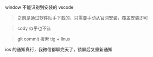window 不能识别到安装的 vscode

> 之前是通过软件助手下载的，只需要手动从官网安装，覆盖安装即可

> cody 似乎也不错

> git commit 搜索 tig + linux 

ios 的通知真行，我微信都聊完天了，锁屏后又重新通知
